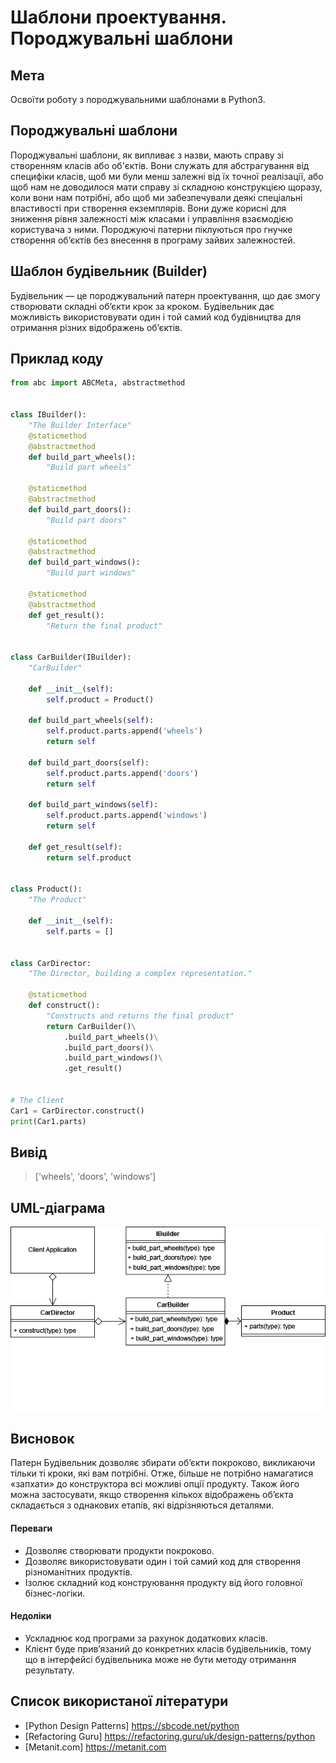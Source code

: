 
# Шаблони проектування. Породжувальні шаблони

## Мета

Освоїти роботу з породжувальними шаблонами в Python3.

## Породжувальні шаблони

 Породжувальні шаблони, як випливає з назви, мають справу зі створенням класів або об'єктів. Вони служать для абстрагування від специфіки класів, щоб ми були менш залежні від їх точної реалізації, або щоб нам не доводилося мати справу зі складною конструкцією щоразу, коли вони нам потрібні, або щоб ми забезпечували деякі спеціальні властивості при створення екземплярів. Вони дуже корисні для зниження рівня залежності між класами і управління взаємодією користувача з ними. Породжуючі патерни піклуються про гнучке створення об’єктів без внесення в програму зайвих залежностей.

## Шаблон будівельник (Builder)

Будівельник — це породжувальний патерн проектування, що дає змогу створювати складні об’єкти крок за кроком. Будівельник дає можливість використовувати один і той самий код будівництва для отримання різних відображень об’єктів.

## Приклад коду

```python
from abc import ABCMeta, abstractmethod


class IBuilder():
    "The Builder Interface"
    @staticmethod
    @abstractmethod
    def build_part_wheels():
        "Build part wheels"

    @staticmethod
    @abstractmethod
    def build_part_doors():
        "Build part doors"

    @staticmethod
    @abstractmethod
    def build_part_windows():
        "Build part windows"

    @staticmethod
    @abstractmethod
    def get_result():
        "Return the final product"


class CarBuilder(IBuilder):
    "CarBuilder"

    def __init__(self):
        self.product = Product()

    def build_part_wheels(self):
        self.product.parts.append('wheels')
        return self

    def build_part_doors(self):
        self.product.parts.append('doors')
        return self

    def build_part_windows(self):
        self.product.parts.append('windows')
        return self

    def get_result(self):
        return self.product


class Product():
    "The Product"

    def __init__(self):
        self.parts = []


class CarDirector:
    "The Director, building a complex representation."

    @staticmethod
    def construct():
        "Constructs and returns the final product"
        return CarBuilder()\
            .build_part_wheels()\
            .build_part_doors()\
            .build_part_windows()\
            .get_result()


# The Client
Car1 = CarDirector.construct()
print(Car1.parts)

```

## Вивід
>['wheels', 'doors', 'windows']

## UML-діаграма 

![builder_diagram](../images/builder_example.jpg)

## Висновок

Патерн Будівельник дозволяє збирати об’єкти покроково, викликаючи тільки ті кроки, які вам потрібні. Отже, більше не потрібно намагатися «запхати» до конструктора всі можливі опції продукту. Також його можна застосувати, якщо створення кількох відображень об’єкта складається з однакових етапів, які відрізняються деталями.
#### Переваги
* Дозволяє створювати продукти покроково.
* Дозволяє використовувати один і той самий код для створення різноманітних продуктів.
* Ізолює складний код конструювання продукту від його головної бізнес-логіки.
#### Недоліки
* Ускладнює код програми за рахунок додаткових класів.
* Клієнт буде прив’язаний до конкретних класів будівельників, тому що в інтерфейсі будівельника може не бути методу отримання результату.

## Список використаної літератури

* [Python Design Patterns] https://sbcode.net/python
* [Refactoring Guru] https://refactoring.guru/uk/design-patterns/python
* [Metanit.com] https://metanit.com
